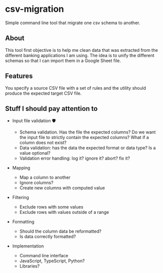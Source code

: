 # csv-migration
Simple command line tool that migrate one csv schema to another.

## About
This tool first objective is to help me clean data that was extracted from the different banking applications I am using. The idea is to unify the different schemas so that I can import them in a Google Sheet file.

## Features
You specify a source CSV file with a set of rules and the utility should produce the expected target CSV file.

## Stuff I should pay attention to
- Input file validation 🛡
    - Schema validation. Has the file the expected columns? Do we want the input file to strictly contain the expected columns? What if a column does not exist? 
    - Data validation: has the data the expected format or data type? Is a value optional?
    - Validation error handling: log it? ignore it? abort? fix it?

- Mapping
    - Map a column to another
    - Ignore columns?
    - Create new columns with computed value

- Filtering
    - Exclude rows with some values
    - Exclude rows with values outside of a range 

- Formatting
    - Should the column data be reformatted?
    - Is data correctly formatted?

- Implementation
    - Command line interface
    - JavaScript, TypeScript, Python?
    - Libraries?

